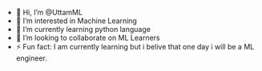 - 👋 Hi, I’m @UttamML
- 👀 I’m interested in Machine Learning
- 🌱 I’m currently learning python language
- 💞️ I’m looking to collaborate on ML Learners
- ⚡ Fun fact: I am currently learning but i belive that one day i will be a ML engineer.

<!---
UttamML/UttamML is a ✨ special ✨ repository because its `README.md` (this file) appears on your GitHub profile.
You can click the Preview link to take a look at your changes.
--->

